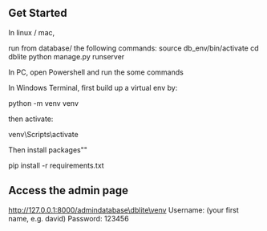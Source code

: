## Get Started

In linux / mac, 

run from database/ the following commands:
source db_env/bin/activate
cd dblite
python manage.py runserver

In PC, open Powershell and run the some commands

In Windows Terminal, first build up a virtual env by:

python -m venv venv

then activate:

venv\Scripts\activate

Then install packages""

pip install -r requirements.txt 

## Access the admin page

http://127.0.0.1:8000/admindatabase\dblite\venv
Username: (your first name, e.g. david)
Password: 123456
